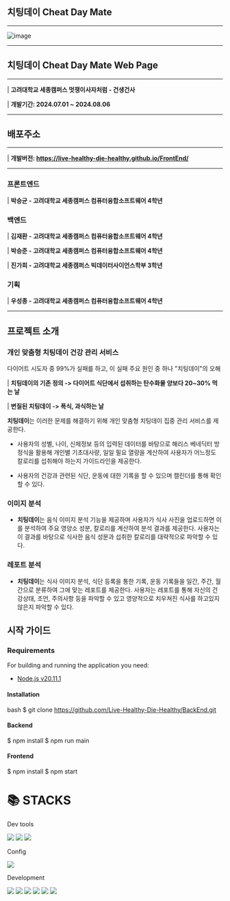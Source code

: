 ## 치팅데이 Cheat Day Mate

-----------------------------

![image](https://github.com/user-attachments/assets/c0c3e1cd-d1d0-4ef3-bb47-531be17c3a02)

----------------------------

## 치팅데이 Cheat Day Mate Web Page

-----------------------------
| **고려대학교 세종캠퍼스 멋쟁이사자처럼 - 건생건사**

| **개발기간: 2024.07.01 ~ 2024.08.06**

------------------------------

## 배포주소

-------------------------------

| **개발버전: https://live-healthy-die-healthy.github.io/FrontEnd/**

--------------------------

### 프론트엔드

| **박승균 - 고려대학교 세종캠퍼스 컴퓨터융합소프트웨어 4학년**

### 백엔드

| **김재환 - 고려대학교 세종캠퍼스 컴퓨터융합소프트웨어 4학년**

| **박승준 - 고려대학교 세종캠퍼스 컴퓨터융합소프트웨어 4학년**

| **진가희 - 고려대학교 세종캠퍼스 빅데이터사이언스학부 3학년**

### 기획

| **우성종 - 고려대학교 세종캠퍼스 컴퓨터융합소프트웨어 4학년**

----------------------------------

## 프로젝트 소개

### 개인 맞춤형 치팅데이 건강 관리 서비스

다이어트 시도자 중 99%가 실패를 하고, 이 실패 주요 원인 중 하나 "치팅데이"의 오해

| **치팅데이의 기존 정의 -> 다이어트 식단에서 섭취하는 탄수화물 양보다 20~30% 먹는 날**

| **변질된 치팅데이 -> 폭식, 과식하는 날**

**치팅데이**는 이러한 문제를 해결하기 위해 개인 맞춤형 치팅데이 집중 관리 서비스를 제공한다.

- 사용자의 성별, 나이, 신체정보 등의 입력된 데이터를 바탕으로 해리스 베네딕터 방정식을 활용해 개인별 기초대사량, 일일 필요 열량을 계산하여 사용자가 어느정도 칼로리를 섭취해야 하는지 가이드라인을 제공한다.

- 사용자의 건강과 관련된 식단, 운동에 대한 기록을 할 수 있으며 캘린더를 통해 확인할 수 있다.

### 이미지 분석

- **치팅데이**는 음식 이미지 분석 기능을 제공하며 사용자가 식사 사진을 업로드하면 이를 분석하여 주요 영양소 성분, 칼로리를 계산하여 분석 결과를 제공한다. 사용자는 이 결과를 바탕으로 식사한 음식 성분과 섭취한 칼로리를 대략적으로 파악할 수 있다.

### 레포트 분석

- **치팅데이**는 식사 이미지 분석, 식단 등록을 통한 기록, 운동 기록들을 일간, 주간, 월간으로 분류하여 그에 맞는 레포트를 제공한다. 사용자는 레포트를 통해 자신의 건강상태, 조언, 주의사항 등을 파악할 수 있고 영양적으로 치우쳐진 식사를 하고있지 않은지 파악할 수 있다.



## 시작 가이드
### Requirements
For building and running the application you need:
- [Node.js v20.11.1](https://nodejs.org/en/blog/release/v20.11.1)

#### Installation
 bash
$ git clone https://github.com/Live-Healthy-Die-Healthy/BackEnd.git
#### Backend

$ npm install
$ npm run main
#### Frontend

$ npm install
$ npm start

<div align=left><h1>📚 STACKS</h1></div>

Dev tools
<div align=left> 
  <img src="https://img.shields.io/badge/visual studio code-339AF0?style=for-the-badge&logo=visual studio code&logoColor=white">
  <img src="https://img.shields.io/badge/github-181717?style=for-the-badge&logo=github&logoColor=white">
  <img src="https://img.shields.io/badge/git-F05032?style=for-the-badge&logo=git&logoColor=white">
  <br>
</div>

Config
<div align=left>
  <img src="https://img.shields.io/badge/NPM-%23CB3837.svg?style=for-the-badge&logo=npm&logoColor=white">
</div>

Development
<div align=left>
  <img src="https://img.shields.io/badge/javascript-F7DF1E?style=for-the-badge&logo=javascript&logoColor=black"> 
  <img src="https://img.shields.io/badge/react-61DAFB?style=for-the-badge&logo=react&logoColor=black"> 
  <img src="https://img.shields.io/badge/threejs-black?style=for-the-badge&logo=three.js&logoColor=white">
  <img src="https://img.shields.io/badge/node.js-339933?style=for-the-badge&logo=Node.js&logoColor=white">
  <img src="https://img.shields.io/badge/express-000000?style=for-the-badge&logo=express&logoColor=white">
  <img src="https://img.shields.io/badge/mariaDB-003545?style=for-the-badge&logo=mariaDB&logoColor=white"> 
</div>


